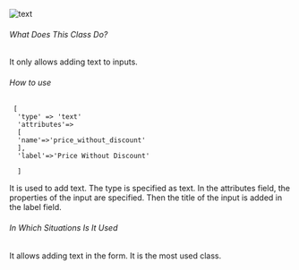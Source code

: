 ![text](https://s3.eu-central-1.amazonaws.com/static.testbank.az/uploads/files/15-1618842740-ok-image.png)

###### What Does This Class Do?

It only allows adding text to inputs.

###### How to use

```
 [
  'type' => 'text'
  'attributes'=>
  [
  'name'=>'price_without_discount'
  ],
  'label'=>'Price Without Discount'
                
  ]
```

It is used to add text. The type is specified as text. In the attributes field, the properties of the input are specified.
Then the title of the input is added in the label field.

###### In Which Situations Is It Used

It allows adding text in the form. It is the most used class.

